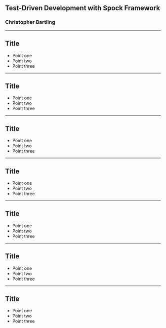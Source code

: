 ## Test-Driven Development with Spock Framework
### Christopher Bartling

---

## Title

- Point one
- Point two
- Point three

---

## Title

- Point one
- Point two
- Point three

---

## Title

- Point one
- Point two
- Point three

---

## Title

- Point one
- Point two
- Point three

---

## Title

- Point one
- Point two
- Point three

---

## Title

- Point one
- Point two
- Point three

---

## Title

- Point one
- Point two
- Point three



